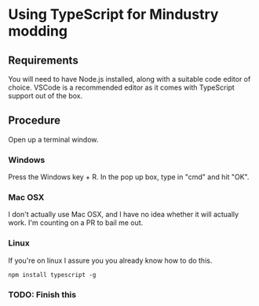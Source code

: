 # Using TypeScript for Mindustry modding

## Requirements
You will need to have Node.js installed, along with a suitable code editor of choice. VSCode is a recommended editor as it comes with TypeScript support out of the box.

## Procedure
Open up a terminal window.
### Windows
Press the Windows key + R. In the pop up box, type in "cmd" and hit "OK".
### Mac OSX
I don't actually use Mac OSX, and I have no idea whether it will actually work. I'm counting on a PR to bail me out.
### Linux
If you're on linux I assure you you already know how to do this.
```
npm install typescript -g
```
### TODO: Finish this
